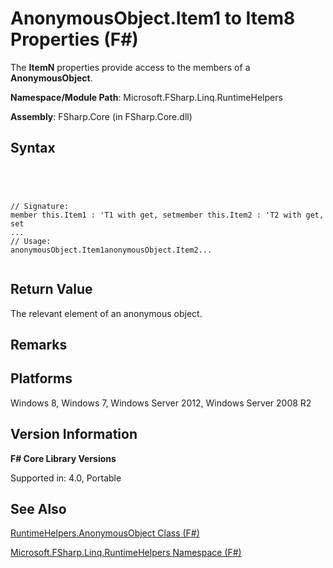 # AnonymousObject.Item1 to Item8 Properties (F#)

The **ItemN** properties provide access to the members of a **AnonymousObject**.

**Namespace/Module Path**: Microsoft.FSharp.Linq.RuntimeHelpers

**Assembly**: FSharp.Core (in FSharp.Core.dll)


## Syntax



```




// Signature:
member this.Item1 : 'T1 with get, setmember this.Item2 : 'T2 with get, set
...
// Usage:
anonymousObject.Item1anonymousObject.Item2...


```





## Return Value
The relevant element of an anonymous object.


## Remarks

## Platforms
Windows 8, Windows 7, Windows Server 2012, Windows Server 2008 R2


## Version Information
**F# Core Library Versions**

Supported in: 4.0, Portable




## See Also
[RuntimeHelpers.AnonymousObject Class &#40;F&#35;&#41;](RuntimeHelpers.AnonymousObject-Class-%5BFSharp%5D.md)

[Microsoft.FSharp.Linq.RuntimeHelpers Namespace &#40;F&#35;&#41;](Microsoft.FSharp.Linq.RuntimeHelpers-Namespace-%5BFSharp%5D.md)

